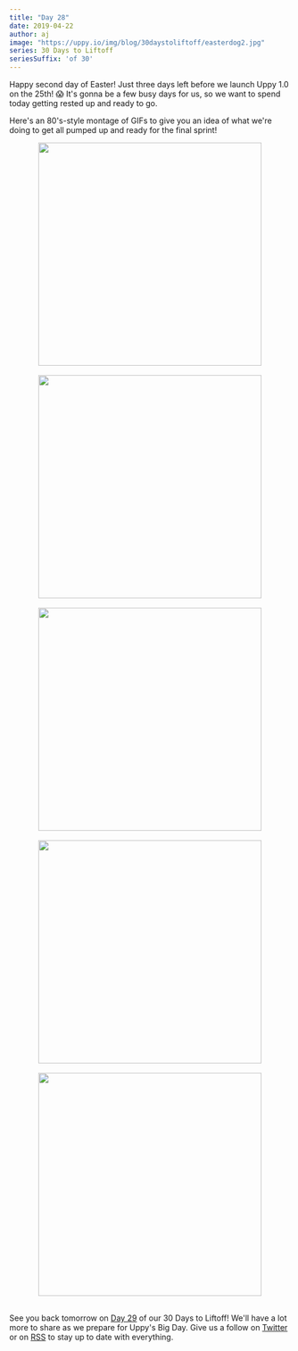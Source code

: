 ```yaml
---
title: "Day 28"
date: 2019-04-22
author: aj
image: "https://uppy.io/img/blog/30daystoliftoff/easterdog2.jpg"
series: 30 Days to Liftoff
seriesSuffix: 'of 30'
---
```


Happy second day of Easter! Just three days left before we launch Uppy 1.0 on the 25th! :scream: It's gonna be a few busy days for us, so we want to spend today getting rested up and ready to go. 

Here's an 80's-style montage of GIFs to give you an idea of what we're doing to get all pumped up and ready for the final sprint!

<!--truncate-->

<center><img width="400"  src="https://media.giphy.com/media/12TOAdbCuQe2wE/giphy.gif" /><br/><br/></center>
<center><img width="400"  src="https://media.giphy.com/media/yBjUwriEYpFyE/giphy.gif" /><br/><br/></center>
<center><img width="400"  src="https://media.giphy.com/media/KXKSxnXsjw9Ne/giphy.gif" /><br/><br/></center>
<center><img width="400"  src="https://media.giphy.com/media/cLcxtL1z8t8oo/giphy.gif" /><br/><br/></center>
<center><img width="400"  src="https://media.giphy.com/media/ngzhAbaGP1ovS/giphy.gif" /><br/><br/></center>

See you back tomorrow on [Day 29](/blog/2019/04/liftoff-29/) of our 30 Days to Liftoff! We'll have a lot more to share as we prepare for Uppy's Big Day. Give us a follow on [Twitter](https://twitter.com/uppy_io) or on [RSS](https://uppy.io/atom.xml) to stay up to date with everything.
